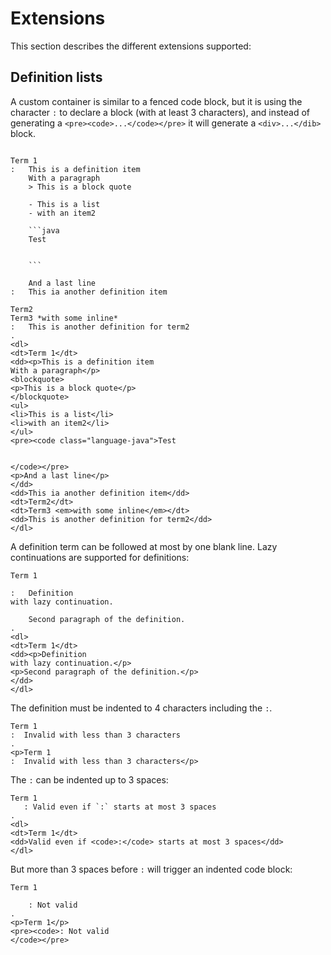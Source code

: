 # Extensions

This section describes the different extensions supported:

## Definition lists

A custom container is similar to a fenced code block, but it is using the character `:` to declare a block (with at least 3 characters), and instead of generating a `<pre><code>...</code></pre>` it will generate a `<div>...</dib>` block.

```````````````````````````````` example

Term 1
:   This is a definition item
    With a paragraph
    > This is a block quote

    - This is a list
    - with an item2

    ```java
    Test


    ```

    And a last line
:   This ia another definition item

Term2
Term3 *with some inline*
:   This is another definition for term2
.
<dl>
<dt>Term 1</dt>
<dd><p>This is a definition item
With a paragraph</p>
<blockquote>
<p>This is a block quote</p>
</blockquote>
<ul>
<li>This is a list</li>
<li>with an item2</li>
</ul>
<pre><code class="language-java">Test


</code></pre>
<p>And a last line</p>
</dd>
<dd>This ia another definition item</dd>
<dt>Term2</dt>
<dt>Term3 <em>with some inline</em></dt>
<dd>This is another definition for term2</dd>
</dl>
````````````````````````````````

A definition term can be followed at most by one blank line. Lazy continuations are supported for definitions:

```````````````````````````````` example
Term 1

:   Definition
with lazy continuation.

    Second paragraph of the definition.
.
<dl>
<dt>Term 1</dt>
<dd><p>Definition
with lazy continuation.</p>
<p>Second paragraph of the definition.</p>
</dd>
</dl>
````````````````````````````````

The definition must be indented to 4 characters including the `:`. 

```````````````````````````````` example
Term 1
:  Invalid with less than 3 characters
.
<p>Term 1
:  Invalid with less than 3 characters</p>
````````````````````````````````

The `:` can be indented up to 3 spaces:

```````````````````````````````` example
Term 1
   : Valid even if `:` starts at most 3 spaces
.
<dl>
<dt>Term 1</dt>
<dd>Valid even if <code>:</code> starts at most 3 spaces</dd>
</dl>
````````````````````````````````

But more than 3 spaces before `:` will trigger an indented code block:

```````````````````````````````` example
Term 1

    : Not valid
.
<p>Term 1</p>
<pre><code>: Not valid
</code></pre>
````````````````````````````````
